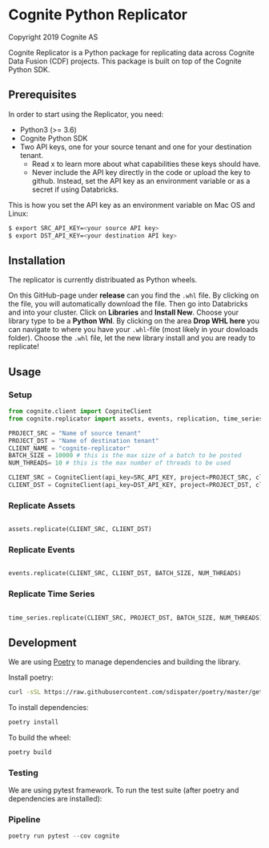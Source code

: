 # Cognite Python Replicator
Copyright 2019 Cognite AS

Cognite Replicator is a Python package for replicating data across Cognite Data Fusion (CDF) projects. This package is
built on top of the Cognite Python SDK.

## Prerequisites
In order to start using the Replicator, you need:
* Python3 (>= 3.6)
* Cognite Python SDK
* Two API keys, one for your source tenant and one for your destination tenant.
    * Read x to learn more about what capabilities these keys should have.
    * Never include the API key directly in the code or upload the key to github.
    Instead, set the API key as an environment variable or as a secret if using Databricks.

This is how you set the API key as an environment variable on Mac OS and Linux:
```bash
$ export SRC_API_KEY=<your source API key>
$ export DST_API_KEY=<your destination API key>
```

## Installation
The replicator is currently distribuated as Python wheels.

On this GitHub-page under **release** can you find the `.whl` file. By clicking on the file, you will automatically download the file. Then go into Databricks and into your cluster. Click on **Libraries** and **Install New**.  Choose your library type to be a **Python Whl**. By clicking on the area **Drop WHL here** you can navigate to where you have your `.whl`-file (most likely in your dowloads folder). Choose the `.whl` file, let the new library install and you are ready to replicate!

## Usage

### Setup
```python
from cognite.client import CogniteClient
from cognite.replicator import assets, events, replication, time_series

PROJECT_SRC = "Name of source tenant"
PROJECT_DST = "Name of destination tenant"
CLIENT_NAME = "cognite-replicator"
BATCH_SIZE = 10000 # this is the max size of a batch to be posted
NUM_THREADS= 10 # this is the max number of threads to be used

CLIENT_SRC = CogniteClient(api_key=SRC_API_KEY, project=PROJECT_SRC, client_name=CLIENT_NAME)
CLIENT_DST = CogniteClient(api_key=DST_API_KEY, project=PROJECT_DST, client_name=CLIENT_NAME, timeout=90)
```

### Replicate Assets
```python

assets.replicate(CLIENT_SRC, CLIENT_DST)
```

### Replicate Events
```python

events.replicate(CLIENT_SRC, CLIENT_DST, BATCH_SIZE, NUM_THREADS)
```

### Replicate Time Series
```python

time_series.replicate(CLIENT_SRC, PROJECT_DST, BATCH_SIZE, NUM_THREADS)
```

## Development
We are using [Poetry](https://poetry.eustace.io/) to manage dependencies and building the library.

Install poetry:
```bash
curl -sSL https://raw.githubusercontent.com/sdispater/poetry/master/get-poetry.py | python
```

To install dependencies:
```bash
poetry install
```

To build the wheel:
```bash
poetry build
```

### Testing
We are using pytest framework. To run the test suite (after poetry and dependencies are installed):

### Pipeline

```python
poetry run pytest --cov cognite
```
